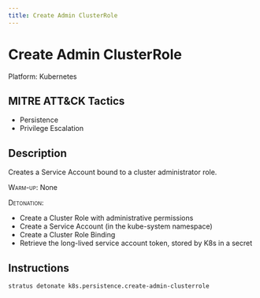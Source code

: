 ```yaml
---
title: Create Admin ClusterRole
---
```


# Create Admin ClusterRole




Platform: Kubernetes

## MITRE ATT&CK Tactics


- Persistence
- Privilege Escalation

## Description


Creates a Service Account bound to a cluster administrator role.

<span style="font-variant: small-caps;">Warm-up</span>: None

<span style="font-variant: small-caps;">Detonation</span>: 

- Create a Cluster Role with administrative permissions
- Create a Service Account (in the kube-system namespace)
- Create a Cluster Role Binding
- Retrieve the long-lived service account token, stored by K8s in a secret


## Instructions

```bash title="Detonate with Stratus Red Team"
stratus detonate k8s.persistence.create-admin-clusterrole
```